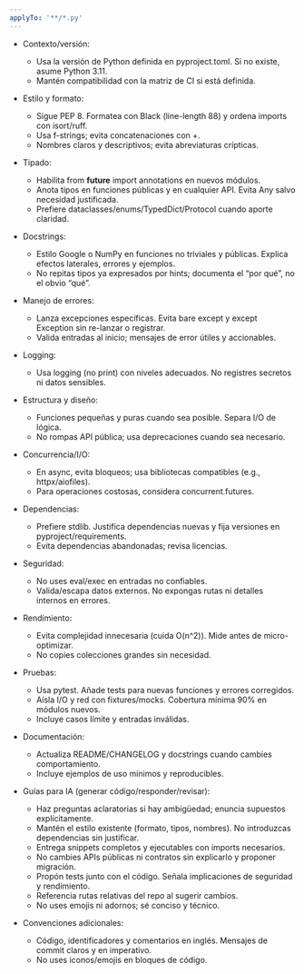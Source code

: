 ```yaml
---
applyTo: '**/*.py'
---
```

- Contexto/versión:
    - Usa la versión de Python definida en pyproject.toml. Si no existe, asume Python 3.11.
    - Mantén compatibilidad con la matriz de CI si está definida.

- Estilo y formato:
    - Sigue PEP 8. Formatea con Black (line-length 88) y ordena imports con isort/ruff.
    - Usa f-strings; evita concatenaciones con +.
    - Nombres claros y descriptivos; evita abreviaturas crípticas.

- Tipado:
    - Habilita from __future__ import annotations en nuevos módulos.
    - Anota tipos en funciones públicas y en cualquier API. Evita Any salvo necesidad justificada.
    - Prefiere dataclasses/enums/TypedDict/Protocol cuando aporte claridad.

- Docstrings:
    - Estilo Google o NumPy en funciones no triviales y públicas. Explica efectos laterales, errores y ejemplos.
    - No repitas tipos ya expresados por hints; documenta el “por qué”, no el obvio “qué”.

- Manejo de errores:
    - Lanza excepciones específicas. Evita bare except y except Exception sin re-lanzar o registrar.
    - Valida entradas al inicio; mensajes de error útiles y accionables.

- Logging:
    - Usa logging (no print) con niveles adecuados. No registres secretos ni datos sensibles.

- Estructura y diseño:
    - Funciones pequeñas y puras cuando sea posible. Separa I/O de lógica.
    - No rompas API pública; usa deprecaciones cuando sea necesario.

- Concurrencia/I/O:
    - En async, evita bloqueos; usa bibliotecas compatibles (e.g., httpx/aiofiles).
    - Para operaciones costosas, considera concurrent.futures.

- Dependencias:
    - Prefiere stdlib. Justifica dependencias nuevas y fija versiones en pyproject/requirements.
    - Evita dependencias abandonadas; revisa licencias.

- Seguridad:
    - No uses eval/exec en entradas no confiables.
    - Valida/escapa datos externos. No expongas rutas ni detalles internos en errores.

- Rendimiento:
    - Evita complejidad innecesaria (cuida O(n^2)). Mide antes de micro-optimizar.
    - No copies colecciones grandes sin necesidad.

- Pruebas:
    - Usa pytest. Añade tests para nuevas funciones y errores corregidos.
    - Aísla I/O y red con fixtures/mocks. Cobertura mínima 90% en módulos nuevos.
    - Incluye casos límite y entradas inválidas.

- Documentación:
    - Actualiza README/CHANGELOG y docstrings cuando cambies comportamiento.
    - Incluye ejemplos de uso mínimos y reproducibles.

- Guías para IA (generar código/responder/revisar):
    - Haz preguntas aclaratorias si hay ambigüedad; enuncia supuestos explícitamente.
    - Mantén el estilo existente (formato, tipos, nombres). No introduzcas dependencias sin justificar.
    - Entrega snippets completos y ejecutables con imports necesarios.
    - No cambies APIs públicas ni contratos sin explicarlo y proponer migración.
    - Propón tests junto con el código. Señala implicaciones de seguridad y rendimiento.
    - Referencia rutas relativas del repo al sugerir cambios.
    - No uses emojis ni adornos; sé conciso y técnico.

- Convenciones adicionales:
    - Código, identificadores y comentarios en inglés. Mensajes de commit claros y en imperativo.
    - No uses iconos/emojis en bloques de código.